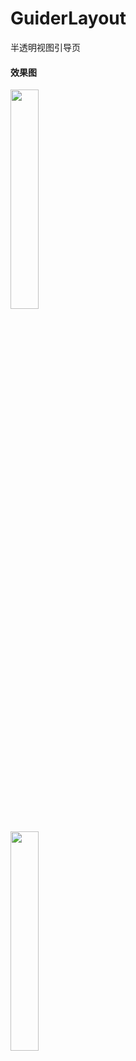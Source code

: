# GuiderLayout

半透明视图引导页<br>

#### 效果图
<img src="https://github.com/ddwhan0123/GuiderLayout/blob/master/Screen/one.png?raw=true" width="30%"/><br>
<br>
<img src="https://github.com/ddwhan0123/GuiderLayout/blob/master/Screen/two.png?raw=true" width="30%"/><br>
<br>
